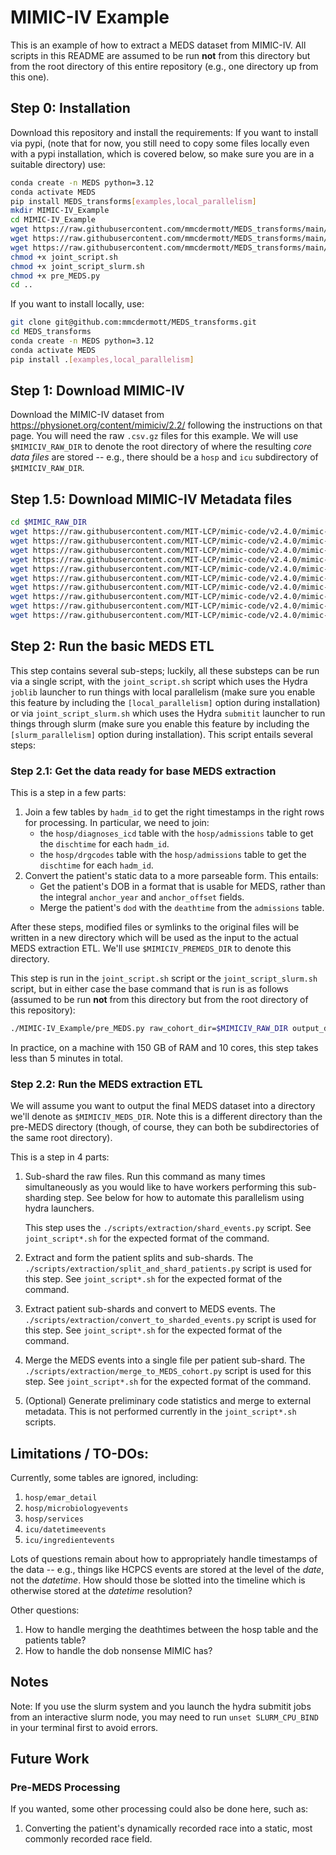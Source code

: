 # MIMIC-IV Example

This is an example of how to extract a MEDS dataset from MIMIC-IV. All scripts in this README are assumed to
be run **not** from this directory but from the root directory of this entire repository (e.g., one directory
up from this one).

## Step 0: Installation

Download this repository and install the requirements:
If you want to install via pypi, (note that for now, you still need to copy some files locally even with a
pypi installation, which is covered below, so make sure you are in a suitable directory) use:

```bash
conda create -n MEDS python=3.12
conda activate MEDS
pip install MEDS_transforms[examples,local_parallelism]
mkdir MIMIC-IV_Example
cd MIMIC-IV_Example
wget https://raw.githubusercontent.com/mmcdermott/MEDS_transforms/main/MIMIC-IV_Example/joint_script.sh
wget https://raw.githubusercontent.com/mmcdermott/MEDS_transforms/main/MIMIC-IV_Example/joint_script_slurm.sh
wget https://raw.githubusercontent.com/mmcdermott/MEDS_transforms/main/MIMIC-IV_Example/pre_MEDS.py
chmod +x joint_script.sh
chmod +x joint_script_slurm.sh
chmod +x pre_MEDS.py
cd ..
```

If you want to install locally, use:

```bash
git clone git@github.com:mmcdermott/MEDS_transforms.git
cd MEDS_transforms
conda create -n MEDS python=3.12
conda activate MEDS
pip install .[examples,local_parallelism]
```

## Step 1: Download MIMIC-IV

Download the MIMIC-IV dataset from https://physionet.org/content/mimiciv/2.2/ following the instructions on
that page. You will need the raw `.csv.gz` files for this example. We will use `$MIMICIV_RAW_DIR` to denote
the root directory of where the resulting _core data files_ are stored -- e.g., there should be a `hosp` and
`icu` subdirectory of `$MIMICIV_RAW_DIR`.

## Step 1.5: Download MIMIC-IV Metadata files

```bash
cd $MIMIC_RAW_DIR
wget https://raw.githubusercontent.com/MIT-LCP/mimic-code/v2.4.0/mimic-iv/concepts/concept_map/d_labitems_to_loinc.csv
wget https://raw.githubusercontent.com/MIT-LCP/mimic-code/v2.4.0/mimic-iv/concepts/concept_map/inputevents_to_rxnorm.csv
wget https://raw.githubusercontent.com/MIT-LCP/mimic-code/v2.4.0/mimic-iv/concepts/concept_map/lab_itemid_to_loinc.csv
wget https://raw.githubusercontent.com/MIT-LCP/mimic-code/v2.4.0/mimic-iv/concepts/concept_map/meas_chartevents_main.csv
wget https://raw.githubusercontent.com/MIT-LCP/mimic-code/v2.4.0/mimic-iv/concepts/concept_map/meas_chartevents_value.csv
wget https://raw.githubusercontent.com/MIT-LCP/mimic-code/v2.4.0/mimic-iv/concepts/concept_map/numerics-summary.csv
wget https://raw.githubusercontent.com/MIT-LCP/mimic-code/v2.4.0/mimic-iv/concepts/concept_map/outputevents_to_loinc.csv
wget https://raw.githubusercontent.com/MIT-LCP/mimic-code/v2.4.0/mimic-iv/concepts/concept_map/proc_datetimeevents.csv
wget https://raw.githubusercontent.com/MIT-LCP/mimic-code/v2.4.0/mimic-iv/concepts/concept_map/proc_itemid.csv
wget https://raw.githubusercontent.com/MIT-LCP/mimic-code/v2.4.0/mimic-iv/concepts/concept_map/waveforms-summary.csv
```

## Step 2: Run the basic MEDS ETL

This step contains several sub-steps; luckily, all these substeps can be run via a single script, with the
`joint_script.sh` script which uses the Hydra `joblib` launcher to run things with local parallelism (make
sure you enable this feature by including the `[local_parallelism]` option during installation) or via
`joint_script_slurm.sh` which uses the Hydra `submitit` launcher to run things through slurm (make sure you
enable this feature by including the `[slurm_parallelism]` option during installation). This script entails
several steps:

### Step 2.1: Get the data ready for base MEDS extraction

This is a step in a few parts:

1. Join a few tables by `hadm_id` to get the right timestamps in the right rows for processing. In
   particular, we need to join:
   - the `hosp/diagnoses_icd` table with the `hosp/admissions` table to get the `dischtime` for each
     `hadm_id`.
   - the `hosp/drgcodes` table with the `hosp/admissions` table to get the `dischtime` for each `hadm_id`.
2. Convert the patient's static data to a more parseable form. This entails:
   - Get the patient's DOB in a format that is usable for MEDS, rather than the integral `anchor_year` and
     `anchor_offset` fields.
   - Merge the patient's `dod` with the `deathtime` from the `admissions` table.

After these steps, modified files or symlinks to the original files will be written in a new directory which
will be used as the input to the actual MEDS extraction ETL. We'll use `$MIMICIV_PREMEDS_DIR` to denote this
directory.

This step is run in the `joint_script.sh` script or the `joint_script_slurm.sh` script, but in either case the
base command that is run is as follows (assumed to be run **not** from this directory but from the
root directory of this repository):

```bash
./MIMIC-IV_Example/pre_MEDS.py raw_cohort_dir=$MIMICIV_RAW_DIR output_dir=$MIMICIV_PREMEDS_DIR
```

In practice, on a machine with 150 GB of RAM and 10 cores, this step takes less than 5 minutes in total.

### Step 2.2: Run the MEDS extraction ETL

We will assume you want to output the final MEDS dataset into a directory we'll denote as `$MIMICIV_MEDS_DIR`.
Note this is a different directory than the pre-MEDS directory (though, of course, they can both be
subdirectories of the same root directory).

This is a step in 4 parts:

1. Sub-shard the raw files. Run this command as many times simultaneously as you would like to have workers
   performing this sub-sharding step. See below for how to automate this parallelism using hydra launchers.

   This step uses the `./scripts/extraction/shard_events.py` script. See `joint_script*.sh` for the expected
   format of the command.

2. Extract and form the patient splits and sub-shards. The `./scripts/extraction/split_and_shard_patients.py`
   script is used for this step. See `joint_script*.sh` for the expected format of the command.

3. Extract patient sub-shards and convert to MEDS events. The
   `./scripts/extraction/convert_to_sharded_events.py` script is used for this step. See `joint_script*.sh` for
   the expected format of the command.

4. Merge the MEDS events into a single file per patient sub-shard. The
   `./scripts/extraction/merge_to_MEDS_cohort.py` script is used for this step. See `joint_script*.sh` for the
   expected format of the command.

5. (Optional) Generate preliminary code statistics and merge to external metadata. This is not performed
   currently in the `joint_script*.sh` scripts.

## Limitations / TO-DOs:

Currently, some tables are ignored, including:

1. `hosp/emar_detail`
2. `hosp/microbiologyevents`
3. `hosp/services`
4. `icu/datetimeevents`
5. `icu/ingredientevents`

Lots of questions remain about how to appropriately handle timestamps of the data -- e.g., things like HCPCS
events are stored at the level of the _date_, not the _datetime_. How should those be slotted into the
timeline which is otherwise stored at the _datetime_ resolution?

Other questions:

1. How to handle merging the deathtimes between the hosp table and the patients table?
2. How to handle the dob nonsense MIMIC has?

## Notes

Note: If you use the slurm system and you launch the hydra submitit jobs from an interactive slurm node, you
may need to run `unset SLURM_CPU_BIND` in your terminal first to avoid errors.

## Future Work

### Pre-MEDS Processing

If you wanted, some other processing could also be done here, such as:

1. Converting the patient's dynamically recorded race into a static, most commonly recorded race field.
